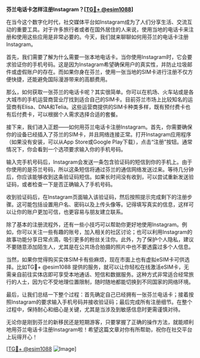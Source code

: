 **芬兰电话卡怎样注册Instagram？[[TG💪+ @esim1088](https://t.me/s/esim1088)]**

在当今这个数字化时代，社交媒体平台如Instagram成为了人们分享生活、交流互动的重要工具。对于许多旅行者或者在国外居住的人来说，使用当地的电话卡来注册和使用这些应用是非常必要的。今天，我们就来聊聊如何用芬兰的电话卡注册Instagram。

首先，我们需要了解为什么需要一张本地电话卡。当你使用Instagram时，它会要求验证你的手机号码。这是因为Instagram希望确保用户的真实性，并防止垃圾邮件或虚假账户的存在。而如果你身在芬兰，使用一张当地的SIM卡进行注册不仅方便快捷，还能避免国际漫游带来的高额费用。

那么，如何获取一张芬兰的电话卡呢？其实很简单。你可以在机场、火车站或是各大城市的手机运营商营业厅找到适合自己的SIM卡。目前芬兰市场上比较知名的运营商有Elisa、DNA和Telia。这些运营商提供的SIM卡种类多样，既有预付费卡也有后付费卡，可以根据个人需求选择合适的套餐。

接下来，我们进入正题——如何用芬兰电话卡注册Instagram。首先，你需要确保你的设备已经插入了芬兰的SIM卡，并且网络连接正常。打开Instagram应用程序（如果没有安装，可以从App Store或Google Play下载），点击“注册”按钮。通常情况下，你会看到一个选项要求输入你的手机号码。

输入完手机号码后，Instagram会发送一条包含验证码的短信到你的手机上。由于你使用的是芬兰号码，所以这条短信将通过芬兰的通信网络发送过来。等待几分钟后，你应该能够收到这条验证码短信。如果长时间没有收到，可以尝试重新发送验证码，或者检查一下是否正确输入了手机号码。

收到验证码后，在Instagram页面输入该验证码，然后按照提示完成剩下的注册步骤。这可能包括设置用户名、密码以及上传头像等。记得填写真实的信息，这样可以让你的账户更加可信，也更容易与朋友建立联系。

除了基本的注册流程外，还有一些小技巧可以帮助你更好地使用Instagram。例如，你可以关注一些有趣的账号，加入相关的社区讨论；也可以利用Instagram的故事功能分享日常点滴，吸引更多的粉丝关注你。此外，为了保护个人隐私，建议不要随意添加陌生人，尤其是在公共场合拍摄的照片中也不要透露过多个人信息。

当然，如果你觉得购买实体SIM卡有些麻烦，现在市面上也有虚拟eSIM卡可供选择。比如TG💪+ @esim1088 提供的服务，就可以让你轻松在线激活eSIM卡，无需亲自前往实体店即可享受本地通话、短信和数据服务。这种方式非常适合经常旅行的人士，因为它不受地理位置限制，随时随地都能切换到不同国家的网络环境。

最后，让我们总结一下整个过程：首先确定自己已经拥有一张芬兰电话卡；接着按照Instagram的要求输入手机号码并接收验证码；最后完成所有注册细节。在整个过程中，保持耐心和细心是关键，尤其是当涉及到敏感信息时更需谨慎对待。

无论你是刚到芬兰的新移民还是短期游客，只要掌握了正确的操作方法，就能顺利地用芬兰电话卡注册Instagram啦！希望这篇文章对你有所帮助，祝你在社交平台上玩得开心！

[[TG💪+ @esim1088](https://t.me/s/esim1088) ![Image](https://i.postimg.cc/4NQfJmqS/Snipaste-2025-05-13-00-14-12.png)]